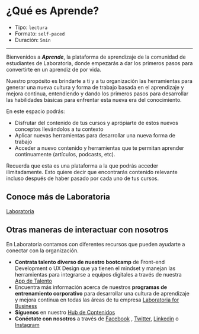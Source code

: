 # ¿Qué es Aprende?

* Tipo: `lectura`
* Formato: `self-paced`
* Duración: `5min`

***
Bienvenidos a **_Aprende_**, la plataforma de aprendizaje de la comunidad de
estudiantes de Laboratoria, donde empezarás a dar los primeros pasos para
convertirte en un aprendiz de por vida.

Nuestro propósito es brindarte a ti y a tu organización las herramientas para
generar una nueva cultura y forma de trabajo basada en el aprendizaje y mejora
continua, entendiendo y dando los primeros pasos para desarrollar las
habilidades básicas para enfrentar esta nueva era del conocimiento.

En este espacio podrás:

- Disfrutar del contenido de tus cursos y aprópiarte de estos nuevos conceptos
llevándolos a tu contexto  
- Aplicar nuevas herramientas para desarrollar una nueva forma de trabajo
- Acceder a nuevo contenido y herramientas que te permitan aprender
continuamente (artículos, podcasts, etc).   

Recuerda que esta es una plataforma a la que podrás acceder ilimitadamente. Esto
quiere decir que encontrarás contenido relevante incluso después de haber pasado
por cada uno de tus cursos.

## Conoce más de Laboratoria

[Laboratoria](https://vimeo.com/345548848)

## Otras maneras de interactuar con nosotros

En Laboratoria contamos con diferentes recursos que pueden ayudarte a conectar
con la organización.

* **Contrata talento diverso de nuestro bootcamp** de Front-end Development o UX
Design que ya tienen el mindset y manejan las herramientas para integrarse a
equipos digitales a través de nuestra [App de Talento](https://app.talento.laboratoria.la/login)
* Encuentra más información acerca de nuestros **programas de entrenamiento corporativo**
para desarrollar una cultura de aprendizaje y mejora continua en todas las áreas de tu empresa
[Laboratoria for Business](https://empresas.laboratoria.la/corporate-training)
* **Síguenos** en nuestro [Hub de Contenidos](https://hub.laboratoria.la/)
* **Conéctate con nosotros** a través de [Facebook](https://www.facebook.com/laboratoriala/)
, [Twitter](https://twitter.com/Laboratoriala), [Linkedin](https://www.linkedin.com/school/laboratoriala/)
o [Instagram](https://www.instagram.com/laboratoriala/)
